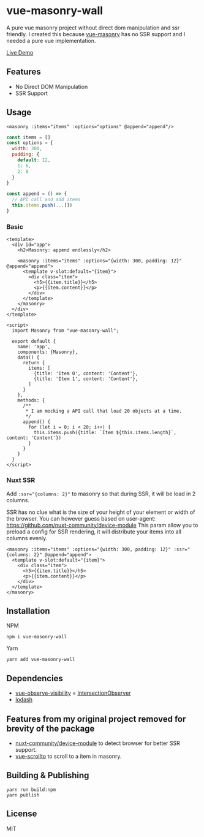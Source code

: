 # vue-masonry-wall
A pure vue masonry project without direct dom manipulation and ssr friendly. 
I created this because [vue-masonry](https://github.com/shershen08/vue-masonry) has no SSR support and I needed a pure vue implementation. 

[Live Demo](https://nuxt-app.fuxing.dev/vue-masonry-wall)

## Features 
- No Direct DOM Manipulation
- SSR Support

## Usage
```vue
<masonry :items="items" :options="options" @append="append"/>
```

```js
const items = []
const options = {
  width: 300,
  padding: {
    default: 12,
    1: 6,
    2: 8
  }
}

const append = () => {
  // API call and add items
  this.items.push(...[])
}
```

### Basic
```vue
<template>
  <div id="app">
    <h2>Masonry: append endlessly</h2>

    <masonry :items="items" :options="{width: 300, padding: 12}" @append="append">
      <template v-slot:default="{item}">
        <div class="item">
          <h5>{{item.title}}</h5>
          <p>{{item.content}}</p>
        </div>
      </template>
    </masonry>
  </div>
</template>

<script>
  import Masonry from "vue-masonry-wall";

  export default {
    name: 'app',
    components: {Masonry},
    data() {
      return {
        items: [
          {title: 'Item 0', content: 'Content'},
          {title: 'Item 1', content: 'Content'},
        ]
      }
    },
    methods: {
      /**
       * I am mocking a API call that load 20 objects at a time.
       */
      append() {
        for (let i = 0; i < 20; i++) {
          this.items.push({title: `Item ${this.items.length}`, content: 'Content'})
        }
      }
    }
  }
</script>
```
### Nuxt SSR
Add `:ssr="{columns: 2}"` to masonry so that during SSR, it will be load in 2 columns.

SSR has no clue what is the size of your height of your element or width of the browser.
You can however guess based on user-agent: https://github.com/nuxt-community/device-module
This param allow you to preload a config for SSR rendering, it will distribute your items into all columns evenly.

```vue
<masonry :items="items" :options="{width: 300, padding: 12}" :ssr="{columns: 2}" @append="append">
  <template v-slot:default="{item}">
    <div class="item">
      <h5>{{item.title}}</h5>
      <p>{{item.content}}</p>
    </div>
  </template>
</masonry>
```

## Installation
NPM
```
npm i vue-masonry-wall
```

Yarn
```
yarn add vue-masonry-wall
```

## Dependencies
- [vue-observe-visibility](https://github.com/Akryum/vue-observe-visibility) = [IntersectionObserver](https://github.com/w3c/IntersectionObserver/tree/master/polyfill)
- [lodash](https://github.com/lodash/lodash)  

## Features from my original project removed for brevity of the package
- [nuxt-community/device-module](https://github.com/nuxt-community/device-module) to detect browser for better SSR support.
- [vue-scrollto](https://www.npmjs.com/package/vue-scrollto) to scroll to a item in masonry.

## Building & Publishing
```
yarn run build:npm
yarn publish
```

## License
MIT
